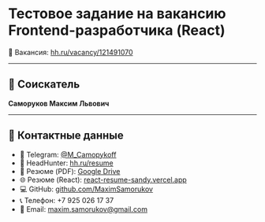 # Тестовое задание на вакансию Frontend-разработчика (React)  

🔗 Вакансия: [hh.ru/vacancy/121491070](https://hh.ru/vacancy/121491070?hhtmFrom=vacancy_response)

---

## 👤 Соискатель  

**Саморуков Максим Львович**

---

## 📇 Контактные данные

- 📱 Telegram: [@M_Camopykoff](https://t.me/M_Camopykoff)  
- 📄 HeadHunter: [hh.ru/resume](https://hh.ru/resume/3bbefd55ff0ecc1e720039ed1f4d496e384f37)  
- 📎 Резюме (PDF): [Google Drive](https://drive.google.com/file/d/1SHRP7_VE3DZzP3t8L5iGJYpe-NDw8iz9/view?usp=drive_link)  
- 🌐 Резюме (React): [react-resume-sandy.vercel.app](https://react-resume-sandy.vercel.app/)  
- 💻 GitHub: [github.com/MaximSamorukov](https://github.com/MaximSamorukov)  
- 📞 Телефон: +7 925 026 17 37  
- 📧 Email: [maxim.samorukov@gmail.com](mailto:maxim.samorukov@gmail.com)
